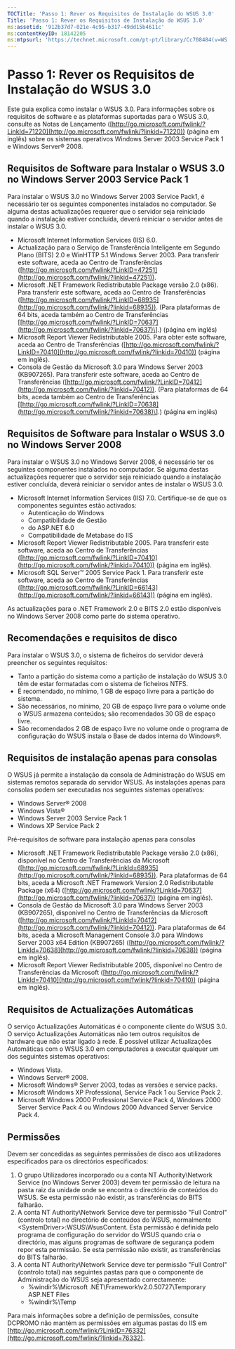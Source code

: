 ```yaml
---
TOCTitle: 'Passo 1: Rever os Requisitos de Instalação do WSUS 3.0'
Title: 'Passo 1: Rever os Requisitos de Instalação do WSUS 3.0'
ms:assetid: '912b37d7-021e-4c95-b317-49dd15b4611c'
ms:contentKeyID: 18142205
ms:mtpsurl: 'https://technet.microsoft.com/pt-pt/library/Cc708484(v=WS.10)'
---
```


Passo 1: Rever os Requisitos de Instalação do WSUS 3.0
======================================================

Este guia explica como instalar o WSUS 3.0. Para informações sobre os requisitos de software e as plataformas suportadas para o WSUS 3.0, consulte as Notas de Lançamento ([http://go.microsoft.com/fwlink/?LinkId=71220](http://go.microsoft.com/fwlink/?linkid=71220)) (página em inglês) sobre os sistemas operativos Windows Server 2003 Service Pack 1 e Windows Server® 2008.

Requisitos de Software para Instalar o WSUS 3.0 no Windows Server 2003 Service Pack 1
-------------------------------------------------------------------------------------

Para instalar o WSUS 3.0 no Windows Server 2003 Service Pack1, é necessário ter os seguintes componentes instalados no computador. Se alguma destas actualizações requerer que o servidor seja reiniciado quando a instalação estiver concluída, deverá reiniciar o servidor antes de instalar o WSUS 3.0.

-   Microsoft Internet Information Services (IIS) 6.0.
-   Actualização para o Serviço de Transferência Inteligente em Segundo Plano (BITS) 2.0 e WinHTTP 5.1 Windows Server 2003. Para transferir este software, aceda ao Centro de Transferências ([http://go.microsoft.com/fwlink/?LinkID=47251](http://go.microsoft.com/fwlink/?linkid=47251)).
-   Microsoft .NET Framework Redistributable Package versão 2.0 (x86). Para transferir este software, aceda ao Centro de Transferências ([http://go.microsoft.com/fwlink/?LinkID=68935](http://go.microsoft.com/fwlink/?linkid=68935)). (Para plataformas de 64 bits, aceda também ao Centro de Transferências \[[http://go.microsoft.com/fwlink/?LinkID=70637](http://go.microsoft.com/fwlink/?linkid=70637)\].) (página em inglês)
-   Microsoft Report Viewer Redistributable 2005. Para obter este software, aceda ao Centro de Transferências ([http://go.microsoft.com/fwlink/?LinkID=70410](http://go.microsoft.com/fwlink/?linkid=70410)) (página em inglês).
-   Consola de Gestão da Microsoft 3.0 para Windows Server 2003 (KB907265). Para transferir este software, aceda ao Centro de Transferências ([http://go.microsoft.com/fwlink/?LinkID=70412](http://go.microsoft.com/fwlink/?linkid=70412)). (Para plataformas de 64 bits, aceda também ao Centro de Transferências \[[http://go.microsoft.com/fwlink/?LinkID=70638](http://go.microsoft.com/fwlink/?linkid=70638)\].) (página em inglês)

Requisitos de Software para Instalar o WSUS 3.0 no Windows Server 2008
----------------------------------------------------------------------

Para instalar o WSUS 3.0 no Windows Server 2008, é necessário ter os seguintes componentes instalados no computador. Se alguma destas actualizações requerer que o servidor seja reiniciado quando a instalação estiver concluída, deverá reiniciar o servidor antes de instalar o WSUS 3.0.

-   Microsoft Internet Information Services (IIS) 7.0. Certifique-se de que os componentes seguintes estão activados:
    -   Autenticação do Windows
    -   Compatibilidade de Gestão
    -   do ASP.NET 6.0
    -   Compatibilidade de Metabase do IIS
-   Microsoft Report Viewer Redistributable 2005. Para transferir este software, aceda ao Centro de Transferências ([http://go.microsoft.com/fwlink/?LinkID=70410](http://go.microsoft.com/fwlink/?linkid=70410)) (página em inglês).
-   Microsoft SQL Server™ 2005 Service Pack 1. Para transferir este software, aceda ao Centro de Transferências ([http://go.microsoft.com/fwlink/?LinkID=66143](http://go.microsoft.com/fwlink/?linkid=66143)) (página em inglês).

As actualizações para o .NET Framework 2.0 e BITS 2.0 estão disponíveis no Windows Server 2008 como parte do sistema operativo.

Recomendações e requisitos de disco
-----------------------------------

Para instalar o WSUS 3.0, o sistema de ficheiros do servidor deverá preencher os seguintes requisitos:

-   Tanto a partição do sistema como a partição de instalação do WSUS 3.0 têm de estar formatadas com o sistema de ficheiros NTFS.
-   É recomendado, no mínimo, 1 GB de espaço livre para a partição do sistema.
-   São necessários, no mínimo, 20 GB de espaço livre para o volume onde o WSUS armazena conteúdos; são recomendados 30 GB de espaço livre.
-   São recomendados 2 GB de espaço livre no volume onde o programa de configuração do WSUS instala o Base de dados interna do Windows®.

Requisitos de instalação apenas para consolas
---------------------------------------------

O WSUS já permite a instalação da consola de Administração do WSUS em sistemas remotos separada do servidor WSUS. As instalações apenas para consolas podem ser executadas nos seguintes sistemas operativos:

-   Windows Server® 2008
-   Windows Vista®
-   Windows Server 2003 Service Pack 1
-   Windows XP Service Pack 2

Pré-requisitos de software para instalação apenas para consolas

-   Microsoft .NET Framework Redistributable Package versão 2.0 (x86), disponível no Centro de Transferências da Microsoft ([http://go.microsoft.com/fwlink/?LinkId=68935](http://go.microsoft.com/fwlink/?linkid=68935)). Para plataformas de 64 bits, aceda a Microsoft .NET Framework Version 2.0 Redistributable Package (x64) ([http://go.microsoft.com/fwlink/?LinkId=70637](http://go.microsoft.com/fwlink/?linkid=70637)) (página em inglês).
-   Consola de Gestão da Microsoft 3.0 para Windows Server 2003 (KB907265), disponível no Centro de Transferências da Microsoft ([http://go.microsoft.com/fwlink/?LinkId=70412](http://go.microsoft.com/fwlink/?linkid=70412)). Para plataformas de 64 bits, aceda a Microsoft Management Console 3.0 para Windows Server 2003 x64 Edition (KB907265) ([http://go.microsoft.com/fwlink/?LinkId=70638](http://go.microsoft.com/fwlink/?linkid=70638)) (página em inglês).
-   Microsoft Report Viewer Redistributable 2005, disponível no Centro de Transferências da Microsoft ([http://go.microsoft.com/fwlink/?LinkId=70410](http://go.microsoft.com/fwlink/?linkid=70410)) (página em inglês).

Requisitos de Actualizações Automáticas
---------------------------------------

O serviço Actualizações Automáticas é o componente cliente do WSUS 3.0. O serviço Actualizações Automáticas não tem outros requisitos de hardware que não estar ligado à rede. É possível utilizar Actualizações Automáticas com o WSUS 3.0 em computadores a executar qualquer um dos seguintes sistemas operativos:

-   Windows Vista.
-   Windows Server® 2008.
-   Microsoft Windows® Server 2003, todas as versões e service packs.
-   Microsoft Windows XP Professional, Service Pack 1 ou Service Pack 2.
-   Microsoft Windows 2000 Professional Service Pack 4, Windows 2000 Server Service Pack 4 ou Windows 2000 Advanced Server Service Pack 4.

Permissões
----------

Devem ser concedidas as seguintes permissões de disco aos utilizadores especificados para os directórios especificados:

1.  O grupo Utilizadores incorporado ou a conta NT Authority\\Network Service (no Windows Server 2003) devem ter permissão de leitura na pasta raiz da unidade onde se encontra o directório de conteúdos do WSUS. Se esta permissão não existir, as transferências do BITS falharão.
2.  A conta NT Authority\\Network Service deve ter permissão "Full Control" (controlo total) no directório de conteúdos do WSUS, normalmente &lt;SystemDriver&gt;:WSUS\\WsusContent. Esta permissão é definida pelo programa de configuração do servidor do WSUS quando cria o directório, mas alguns programas de software de segurança podem repor esta permissão. Se esta permissão não existir, as transferências do BITS falharão.
3.  A conta NT Authority\\Network Service deve ter permissão "Full Control" (controlo total) nas seguintes pastas para que o componente de Administração do WSUS seja apresentado correctamente:
    -   %windir%\\Microsoft .NET\\Framework\\v2.0.50727\\Temporary ASP.NET Files
    -   %windir%\\Temp

Para mais informações sobre a definição de permissões, consulte DCPROMO não mantém as permissões em algumas pastas do IIS em [http://go.microsoft.com/fwlink/?LinkID=76332](http://go.microsoft.com/fwlink/?linkid=76332).
